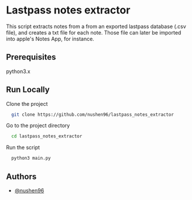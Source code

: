 # Lastpass notes extractor

This script extracts notes from a from an exported lastpass database (.csv file),
and creates a txt file for each note.
Those file can later be imported into apple's Notes App, for instance.

## Prerequisites

python3.x

## Run Locally

Clone the project

```bash
  git clone https://github.com/nushen96/lastpass_notes_extractor
```

Go to the project directory

```bash
  cd lastpass_notes_extractor
```

Run the script

```bash
  python3 main.py
```

## Authors

- [@nushen96](https://www.github.com/nushen96)
